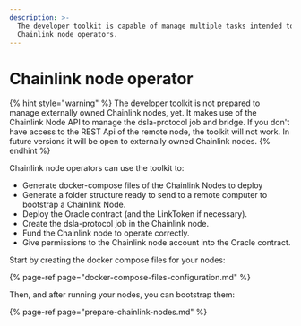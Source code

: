 ```yaml
---
description: >-
  The developer toolkit is capable of manage multiple tasks intended to help
  Chainlink node operators.
---
```


# Chainlink node operator

{% hint style="warning" %}
The developer toolkit is not prepared to manage externally owned Chainlink nodes, yet. It makes use of the Chainlink Node API to manage the dsla-protocol job and bridge. If you don't have access to the REST Api of the remote node, the toolkit will not work. In future versions it will be open to externally owned Chainlink nodes.
{% endhint %}

Chainlink node operators can use the toolkit to:

* Generate docker-compose files of the Chainlink Nodes to deploy
* Generate a folder structure ready to send to a remote computer to bootstrap a Chainlink Node.
* Deploy the Oracle contract \(and the LinkToken if necessary\).
* Create the dsla-protocol job in the Chainlink node.
* Fund the Chainlink node to operate correctly.
* Give permissions to the Chainlink node account into the Oracle contract.

Start by creating the docker compose files for your nodes:

{% page-ref page="docker-compose-files-configuration.md" %}

Then, and after running your nodes, you can bootstrap them:

{% page-ref page="prepare-chainlink-nodes.md" %}







